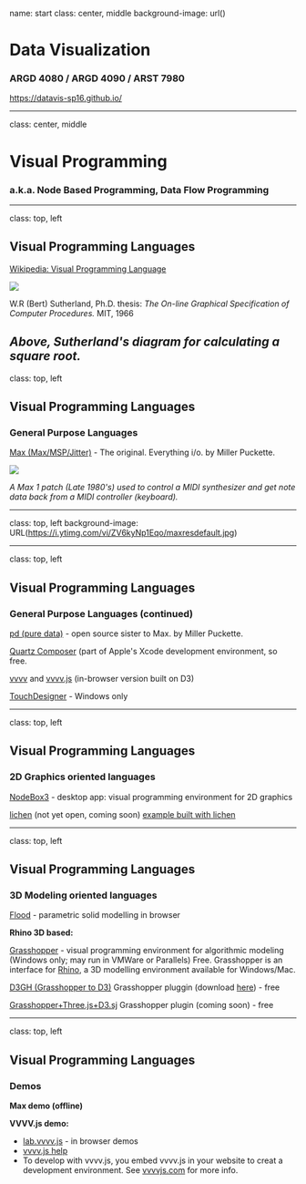 name: start
class: center, middle
background-image: url()

# Data Visualization
                
### ARGD 4080 / ARGD 4090 / ARST 7980

<https://datavis-sp16.github.io/>

---
class: center, middle

# Visual Programming

### a.k.a. Node Based Programming, Data Flow Programming

---
class: top, left

## Visual Programming Languages

[Wikipedia: Visual Programming Language](https://en.wikipedia.org/wiki/Visual_programming_language)

![](http://www.nickerson.to/visprog/CH2/IMG00002.GIF)

W.R (Bert) Sutherland, Ph.D. thesis: *The On-line Graphical Specification of Computer Procedures.* MIT, 1966

*Above, Sutherland's diagram for calculating a square root.*
---
class: top, left

## Visual Programming Languages

### General Purpose Languages


[Max (Max/MSP/Jitter)](https://cycling74.com/) - The original.  Everything i/o.  by Miller Puckette.

![](http://users.skynet.be/P-ART/PARADISE/INSTRUM/INSTR4/MAX.jpg)  

*A Max 1 patch (Late 1980's) used to control a MIDI synthesizer and get note data back from a MIDI controller (keyboard).*

---
class: top, left
background-image: URL(https://i.ytimg.com/vi/ZV6kyNp1Eqo/maxresdefault.jpg)

---
class: top, left

## Visual Programming Languages

### General Purpose Languages (continued)


[pd (pure data)](https://cycling74.com/) - open source sister to Max.  by Miller Puckette.

[Quartz Composer](https://en.wikipedia.org/wiki/Quartz_Composer) (part of Apple's Xcode development environment, so free.

[vvvv](http://www.vvvv.org/) and [vvvv.js](http://www.vvvvjs.com/) (in-browser version built on D3)

[TouchDesigner](http://www.derivative.ca/) - Windows only

---
class: top, left

## Visual Programming Languages

### 2D Graphics oriented languages

[NodeBox3](https://www.nodebox.net/) - desktop app: visual programming environment for 2D graphics

[lichen](moebio.com/lichen/) (not yet open, coming soon)
[example built with lichen](http://lichen.intuitionanalytics.com/modular_platform/LICHEN/#/santiago/projects_Original_logs#@7,x:0,y:0,w:W,h:H-250@19,x:0,y:H-250,w:W,h:70@61,x:180,y:H-180,w:420,h:32@49,x:180,y:H-148,w:420,h:88@52,x:180,y:H-60,w:420,h:l@57,x:600,y:H-180,w:l,h:l@77,x:0,y:H-180,w:180,h:180@9@13@72)

---
class: top, left

## Visual Programming Languages

### 3D Modeling oriented languages

[Flood](https://www.floodeditor.com/) - parametric solid modelling in browser 


**Rhino 3D based:**

[Grasshopper](http://www.grasshopper3d.com/) - visual programming environment for algorithmic modeling (Windows only; may run in VMWare or Parallels) Free. Grasshopper is an interface for [Rhino](https://www.rhino3d.com/), a 3D modelling environment available for Windows/Mac.

[D3GH (Grasshopper to D3)](http://lmnarchitects.com/tech-studio/fabrication/grasshopper-to-d3js/)  Grasshopper pluggin (download [here](http://lmnarchitects.com/tech-studio/wp-content/plugins/download-monitor/download.php?id=43)) - free

[Grasshopper+Three.js+D3.sj](http://lmnarchitects.com/tech-studio/featured/grasshopperthree-jsd3-js/) Grasshopper plugin (coming soon) - free

---
class: top, left

## Visual Programming Languages

### Demos


**Max demo (offline)**

**VVVV.js demo:**

* [lab.vvvv.js](http://lab.vvvvjs.com/index.php) - in browser demos  
* [vvvv.js help](http://lab.vvvvjs.com/show.php?id=0d0b72ba811ef032a39fd9dcaf4a2d79e3fd794d)  
* To develop with vvvv.js, you embed vvvv.js in your website to creat a development environment. See [vvvvjs.com](http://vvvvjs.com/) for more info.



